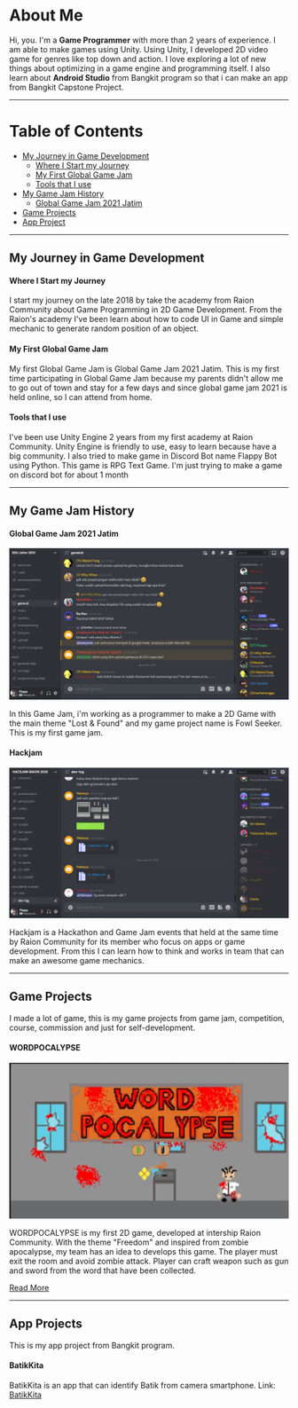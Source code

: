 # About Me

Hi, you. I'm a **Game Programmer** with more than 2 years of experience. I am able to make games using Unity. Using Unity, I developed 2D video game for genres like top down and action.  I love exploring a lot of new things about optimizing in a game engine and programming itself. I also learn about **Android Studio** from Bangkit program so that i can make an app from Bangkit Capstone Project.

***
# Table of Contents
* [My Journey in Game Development](#my-journey-in-game-development)
    * [Where I Start my Journey](#where-i-start-my-journey)
    * [My First Global Game Jam](#my-first-global-game-jam)
    * [Tools that I use](#tools-that-i-use)
* [My Game Jam History](#my-game-jam-history)
    * [Global Game Jam 2021 Jatim](#global-game-jam-2021-jatim)
* [Game Projects](#game-projects)
* [App Project](#app-project)

***

## My Journey in Game Development
#### Where I Start my Journey
I start my journey on the late 2018 by take the academy from Raion Community about Game Programming in 2D Game Development.
From the Raion's academy I've been learn about how to code UI in Game and simple mechanic to generate random position
of an object.

#### My First Global Game Jam
My first Global Game Jam is Global Game Jam 2021 Jatim. This is my first time participating in Global Game Jam 
because my parents didn't allow me to go out of town and stay for a few days and since global game jam 2021 is held online, so I can attend from home.

#### Tools that I use
I've been use Unity Engine 2 years from my first academy at Raion Community. Unity Engine is friendly to use, easy to learn because have a big community.
I also tried to make game in Discord Bot name Flappy Bot using Python. This game is RPG Text Game. I'm just trying to make a game on discord bot for about 1 month 

***

## My Game Jam History

#### Global Game Jam 2021 Jatim

![Image](/images/ggjonline2021.jpg)

In this Game Jam, i'm working as a programmer to make a 2D Game with the main theme "Lost & Found" and my game project name is Fowl Seeker. 
This is my first game jam.


#### Hackjam

![Image](/images/hackjamraiononline.jpg)

Hackjam is a Hackathon and Game Jam events that held at the same time by Raion Community for its member who focus
on apps or game development. From this I can learn how to think and works in team that can make an awesome game mechanics. 

***

## Game Projects

I made a lot of game, this is my game projects from game jam, competition, course, commission and just for self-development.

#### WORDPOCALYPSE

![Image](/images/game/word-pocalypse.jpg)

WORDPOCALYPSE is my first 2D game, developed at intership Raion Community. With the theme "Freedom" and inspired from zombie apocalypse, 
my team has an idea to develops this game. The player must exit the room and avoid zombie attack. 
Player can craft weapon such as gun and sword from the word that have been collected.

[Read More](/game-project)


***

## App Projects
This is my app project from Bangkit program.

#### BatikKita
BatikKita is an app that can identify Batik from camera smartphone.
Link: [BatikKita](https://github.com/IvanLianto/Batik-Kita)
